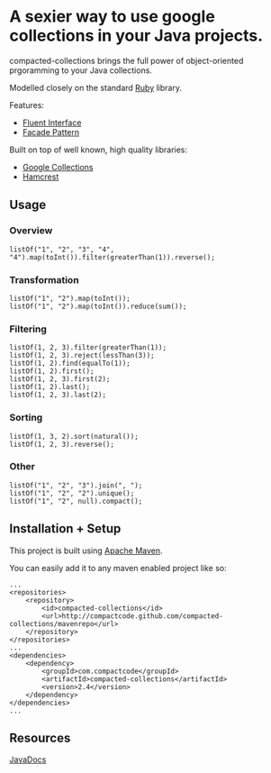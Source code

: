 # A sexier way to use google collections in your Java projects.

compacted-collections brings the full power of object-oriented prgoramming to your Java collections.

Modelled closely on the standard [Ruby](http://ruby-doc.org/core/classes/Array.html) library.

Features:

* [Fluent Interface](http://en.wikipedia.org/wiki/Fluent_interface)
* [Facade Pattern](http://en.wikipedia.org/wiki/Facade_pattern)

Built on top of well known, high quality libraries:

* [Google Collections](http://code.google.com/p/google-collections/)
* [Hamcrest](http://code.google.com/p/hamcrest/)

## Usage

### Overview

	listOf("1", "2", "3", "4", "4").map(toInt()).filter(greaterThan(1)).reverse();
	
### Transformation

	listOf("1", "2").map(toInt());
	listOf("1", "2").map(toInt()).reduce(sum());
	
### Filtering

	listOf(1, 2, 3).filter(greaterThan(1));
	listOf(1, 2, 3).reject(lessThan(3));
	listOf(1, 2).find(equalTo(1)); 
	listOf(1, 2).first();
	listOf(1, 2, 3).first(2); 
	listOf(1, 2).last();
	listOf(1, 2, 3).last(2); 
	
### Sorting

	listOf(1, 3, 2).sort(natural());
	listOf(1, 2, 3).reverse();
	
### Other

    listOf("1", "2", "3").join(", ");
	listOf("1", "2", "2").unique();
	listOf("1", "2", null).compact();

## Installation + Setup

This project is built using [Apache Maven](http://maven.apache.org/).

You can easily add it to any maven enabled project like so:

	...
	<repositories>
		<repository>
			<id>compacted-collections</id>
			<url>http://compactcode.github.com/compacted-collections/mavenrepo</url>
		</repository>
	</repositories>
	...
	<dependencies>
		<dependency>
			<groupId>com.compactcode</groupId>
			<artifactId>compacted-collections</artifactId>
			<version>2.4</version>
		</dependency>
	</dependencies>
	...

## Resources

[JavaDocs](http://compactcode.github.com/compacted-collections/apidocs/2.4)